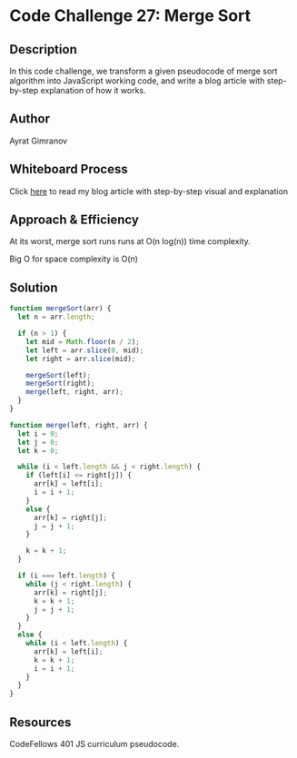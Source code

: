 # Code Challenge 27: Merge Sort

## Description

In this code challenge, we transform a given pseudocode of merge sort algorithm into JavaScript working code, and write a blog article with step-by-step explanation of how it works.

## Author

Ayrat Gimranov

## Whiteboard Process

Click [here](BLOG.md) to read my blog article with step-by-step visual and explanation

## Approach & Efficiency
<!-- What approach did you take? Why? What is the Big O space/time for this approach? -->

At its worst, merge sort runs runs at O(n log(n)) time complexity.

Big O for space complexity is O(n)

## Solution

```javascript
function mergeSort(arr) {
  let n = arr.length;

  if (n > 1) {
    let mid = Math.floor(n / 2);
    let left = arr.slice(0, mid);
    let right = arr.slice(mid);

    mergeSort(left);
    mergeSort(right);
    merge(left, right, arr);
  }
}

function merge(left, right, arr) {
  let i = 0;
  let j = 0;
  let k = 0;

  while (i < left.length && j < right.length) {
    if (left[i] <= right[j]) {
      arr[k] = left[i];
      i = i + 1;
    }
    else {
      arr[k] = right[j];
      j = j + 1;
    }

    k = k + 1;
  }

  if (i === left.length) {
    while (j < right.length) {
      arr[k] = right[j];
      k = k + 1;
      j = j + 1;
    }
  }
  else {
    while (i < left.length) {
      arr[k] = left[i];
      k = k + 1;
      i = i + 1;
    }
  }
}

```

## Resources

CodeFellows 401 JS curriculum pseudocode.
